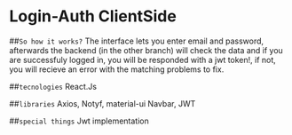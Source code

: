 # Login-Auth ClientSide

##`So how it works?`
The interface lets you enter email and password, afterwards the backend (in the other branch) will check the data and if you are successfuly logged in,
you will be responded with a jwt token!, if not, you will recieve an error with the matching problems to fix.

##`tecnologies`
React.Js

##`libraries`
Axios, Notyf, material-ui Navbar, JWT

##`special things`
Jwt implementation
